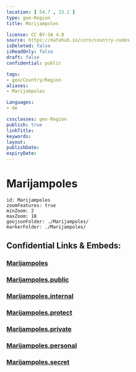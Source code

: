 ```yaml
---
location: [ 54.7 , 23.2 ] 
type: geo-Region
title: Marijampoles

license: CC BY-SA 4.0
source: https://datahub.io/core/country-codes
isDeleted: false
isReadOnly: false
draft: false
confidential: public

tags:
- geo/Country/Region
aliases:
- Marijampoles

Languages:
- de

cssclasses: geo-Region
publish: true
linkTitle: 
keywords: 
layout: 
publishDate: 
expiryDate: 
---
```


# Marijampoles

```leaflet
id: Marijampoles
zoomFeatures: true 
minZoom: 2 
maxZoom: 18
geojsonFolder: ./Marijampoles/
markerFolder: ./Marijampoles/
```


## Confidential Links & Embeds: 

### [Marijampoles](/_Standards/Earth/Continent/Europe/Europe~North/Lithuania/Counties~Lithuania/Marijampoles.md) 

### [Marijampoles.public](/_public/Earth/Continent/Europe/Europe~North/Lithuania/Counties~Lithuania/Marijampoles.public.md) 

### [Marijampoles.internal](/_internal/Earth/Continent/Europe/Europe~North/Lithuania/Counties~Lithuania/Marijampoles.internal.md) 

### [Marijampoles.protect](/_protect/Earth/Continent/Europe/Europe~North/Lithuania/Counties~Lithuania/Marijampoles.protect.md) 

### [Marijampoles.private](/_private/Earth/Continent/Europe/Europe~North/Lithuania/Counties~Lithuania/Marijampoles.private.md) 

### [Marijampoles.personal](/_personal/Earth/Continent/Europe/Europe~North/Lithuania/Counties~Lithuania/Marijampoles.personal.md) 

### [Marijampoles.secret](/_secret/Earth/Continent/Europe/Europe~North/Lithuania/Counties~Lithuania/Marijampoles.secret.md)

